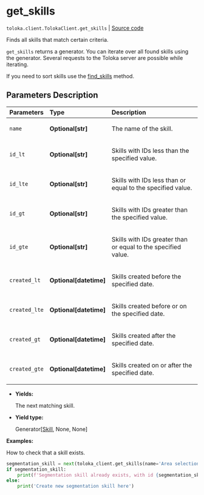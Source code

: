 # get_skills
`toloka.client.TolokaClient.get_skills` | [Source code](https://github.com/Toloka/toloka-kit/blob/v1.1.0.post1/src/client/__init__.py#L2064)

Finds all skills that match certain criteria.


`get_skills` returns a generator. You can iterate over all found skills using the generator. Several requests to the Toloka server are possible while iterating.

If you need to sort skills use the [find_skills](toloka.client.TolokaClient.find_skills.md) method.

## Parameters Description

| Parameters | Type | Description |
| :----------| :----| :-----------|
`name`|**Optional\[str\]**|<p>The name of the skill.</p>
`id_lt`|**Optional\[str\]**|<p>Skills with IDs less than the specified value.</p>
`id_lte`|**Optional\[str\]**|<p>Skills with IDs less than or equal to the specified value.</p>
`id_gt`|**Optional\[str\]**|<p>Skills with IDs greater than the specified value.</p>
`id_gte`|**Optional\[str\]**|<p>Skills with IDs greater than or equal to the specified value.</p>
`created_lt`|**Optional\[datetime\]**|<p>Skills created before the specified date.</p>
`created_lte`|**Optional\[datetime\]**|<p>Skills created before or on the specified date.</p>
`created_gt`|**Optional\[datetime\]**|<p>Skills created after the specified date.</p>
`created_gte`|**Optional\[datetime\]**|<p>Skills created on or after the specified date.</p>

* **Yields:**

  The next matching skill.

* **Yield type:**

  Generator\[[Skill](toloka.client.skill.Skill.md), None, None\]

**Examples:**

How to check that a skill exists.

```python
segmentation_skill = next(toloka_client.get_skills(name='Area selection of road signs'), None)
if segmentation_skill:
    print(f'Segmentation skill already exists, with id {segmentation_skill.id}')
else:
    print('Create new segmentation skill here')
```
